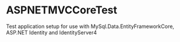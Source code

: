 # ASPNETMVCCoreTest
Test application setup for use with MySql.Data.EntityFrameworkCore, ASP.NET Identity and IdentityServer4

